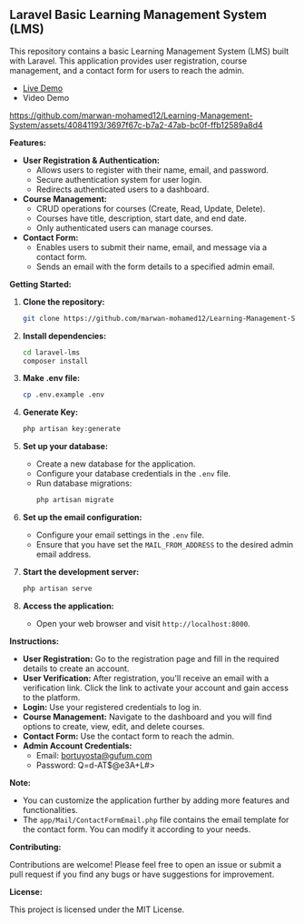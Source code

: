 ## Laravel Basic Learning Management System (LMS)

This repository contains a basic Learning Management System (LMS) built with Laravel. This application provides user registration, course management, and a contact form for users to reach the admin.

- [Live Demo](https://learning-management-system-production.up.railway.app/)
- Video Demo

https://github.com/marwan-mohamed12/Learning-Management-System/assets/40841193/3697f67c-b7a2-47ab-bc0f-ffb12589a8d4

**Features:**

- **User Registration & Authentication:**
    - Allows users to register with their name, email, and password.
    - Secure authentication system for user login.
    - Redirects authenticated users to a dashboard.
- **Course Management:**
    - CRUD operations for courses (Create, Read, Update, Delete).
    - Courses have title, description, start date, and end date.
    - Only authenticated users can manage courses.
- **Contact Form:**
    - Enables users to submit their name, email, and message via a contact form.
    - Sends an email with the form details to a specified admin email.

**Getting Started:**

1. **Clone the repository:**
   ```bash
   git clone https://github.com/marwan-mohamed12/Learning-Management-System.git
   ```
2. **Install dependencies:**
   ```bash
   cd laravel-lms
   composer install
   ```
3. **Make .env file:**
   ```bash
   cp .env.example .env
   ```
   
4. **Generate Key:**
   ```bash
   php artisan key:generate
   ```
   
5. **Set up your database:**
   - Create a new database for the application.
   - Configure your database credentials in the `.env` file.
   - Run database migrations:
     ```bash
     php artisan migrate
     ```
6. **Set up the email configuration:**
   - Configure your email settings in the `.env` file.
   - Ensure that you have set the `MAIL_FROM_ADDRESS` to the desired admin email address.
     
7. **Start the development server:**
   ```bash
   php artisan serve
   ```
8. **Access the application:**
   - Open your web browser and visit `http://localhost:8000`.

**Instructions:**

- **User Registration:** Go to the registration page and fill in the required details to create an account.
- **User Verification:** After registration, you'll receive an email with a verification link. Click the link to activate your account and gain access to the platform.
- **Login:** Use your registered credentials to log in.
- **Course Management:** Navigate to the dashboard and you will find options to create, view, edit, and delete courses.
- **Contact Form:** Use the contact form to reach the admin.
- **Admin Account Credentials:**
  - Email: bortuyosta@gufum.com
  - Password: Q=d-AT$@e3A+L#>

**Note:**

- You can customize the application further by adding more features and functionalities.
- The `app/Mail/ContactFormEmail.php` file contains the email template for the contact form. You can modify it according to your needs.

**Contributing:**

Contributions are welcome! Please feel free to open an issue or submit a pull request if you find any bugs or have suggestions for improvement.

**License:**

This project is licensed under the MIT License.

